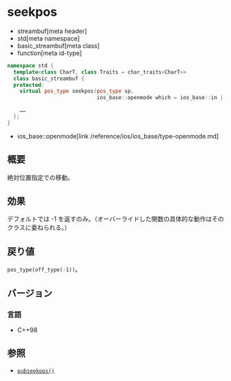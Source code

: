 # seekpos
* streambuf[meta header]
* std[meta namespace]
* basic_streambuf[meta class]
* function[meta id-type]

```cpp
namespace std {
  template<class CharT, class Traits = char_traits<CharT>>
  class basic_streambuf {
  protected:
    virtual pos_type seekpos(pos_type sp,
                             ios_base::openmode which = ios_base::in | ios_base::out);

    ……
  };
}
```
* ios_base::openmode[link /reference/ios/ios_base/type-openmode.md]

## 概要
絶対位置指定での移動。

## 効果
デフォルトでは -1 を返すのみ。（オーバーライドした関数の具体的な動作はそのクラスに委ねられる。）

## 戻り値
`pos_type(off_type(-1))`。

## バージョン
### 言語
- C++98

## 参照
- [`pubseekpos()`](pubseekpos.md)
